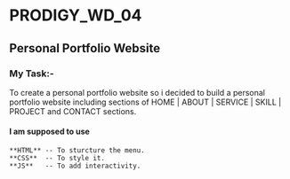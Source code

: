 # PRODIGY_WD_04
## Personal Portfolio Website 

### My Task:-
To create a personal portfolio website so i decided to build a personal portfolio website
including sections of HOME | ABOUT | SERVICE | SKILL | PROJECT and CONTACT sections.

#### I am supposed to use 
    **HTML** -- To sturcture the menu.
    **CSS**  -- To style it.
    **JS**   -- To add interactivity.
